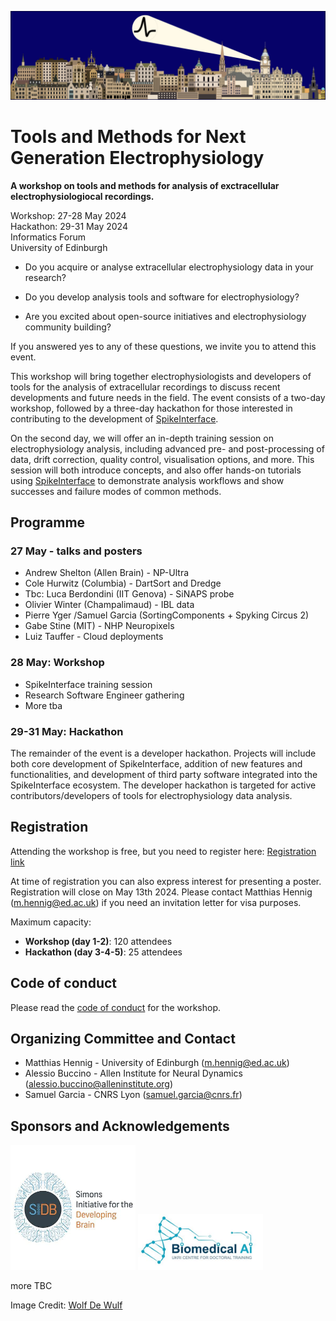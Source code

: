 
![image](spikeworkshop.png)

# Tools and Methods for Next Generation Electrophysiology

**A workshop on tools and methods for analysis of exctracellular electrophysiologiocal recordings.**

Workshop: 27-28 May 2024 <br />
Hackathon: 29-31 May 2024 <br />
Informatics Forum <br />
University of Edinburgh 

* Do you acquire or analyse extracellular electrophysiology data in your research? 

* Do you develop analysis tools and software for electrophysiology?

* Are you excited about open-source initiatives and electrophysiology community building?

If you answered yes to any of these questions, we invite you to attend this event.

This workshop will bring together electrophysiologists and developers of tools for the analysis of extracellular recordings to discuss recent developments and future needs in the field. The event 
consists of a two-day workshop, followed by a three-day hackathon for those interested in contributing to the development of [SpikeInterface](https://spikeinterface.readthedocs.io/en/latest/).

On the second day, we will offer an in-depth training session on electrophysiology analysis, including advanced pre- and post-processing of data, drift correction, quality control, visualisation options, and more. This session will both introduce concepts, and also offer hands-on tutorials using [SpikeInterface](https://spikeinterface.readthedocs.io/en/latest/) to demonstrate analysis workflows and show successes and failure modes of common methods.

## Programme

### 27 May - talks and posters

- Andrew Shelton (Allen Brain) - NP-Ultra
- Cole Hurwitz (Columbia) - DartSort and Dredge
- Tbc: Luca Berdondini (IIT Genova) - SiNAPS probe
- Olivier Winter (Champalimaud) - IBL data
- Pierre Yger /Samuel Garcia (SortingComponents + Spyking Circus 2)
- Gabe Stine (MIT) - NHP Neuropixels
- Luiz Tauffer - Cloud deployments


### 28 May: Workshop

- SpikeInterface training session
- Research Software Engineer gathering
- More tba

### 29-31 May: Hackathon

The remainder of the event is a developer hackathon. Projects will include both core development of SpikeInterface, addition of new features and functionalities, and development of third party software integrated into the SpikeInterface ecosystem. The developer hackathon is targeted for active contributors/developers of tools for electrophysiology data analysis.

## Registration

Attending the workshop is free, but you need to register here:
[Registration link](https://forms.gle/iaBgEuw24wzzhJpF8)

At time of registration you can also express interest for presenting a poster. Registration will close on May 13th 2024. Please contact Matthias Hennig (m.hennig@ed.ac.uk) if you need an invitation letter for visa purposes.

Maximum capacity:
* **Workshop (day 1-2)**: 120 attendees
* **Hackathon (day 3-4-5)**: 25 attendees

## Code of conduct

Please read the [code of conduct](code-of-conduct/) for the workshop.

## Organizing Committee and Contact

* Matthias Hennig - University of Edinburgh ([m.hennig@ed.ac.uk](mailto:m.hennig@ed.ac.uk)) 
* Alessio Buccino - Allen Institute for Neural Dynamics ([alessio.buccino@alleninstitute.org](mailto:alessio.buccino@alleninstitute.org))
* Samuel Garcia - CNRS Lyon ([samuel.garcia@cnrs.fr](mailto:samuel.garcia@cnrs.fr))



## Sponsors and Acknowledgements

[<img src="sidb.jpg" alt="drawing" width="200"/>](https://sidb.org.uk/)
[<img src="cdt.jpg" alt="drawing" width="200"/>](https://web.inf.ed.ac.uk/cdt/biomedical-ai)

more TBC

Image Credit: [Wolf De Wulf](https://www.wolfdewulf.eu/)